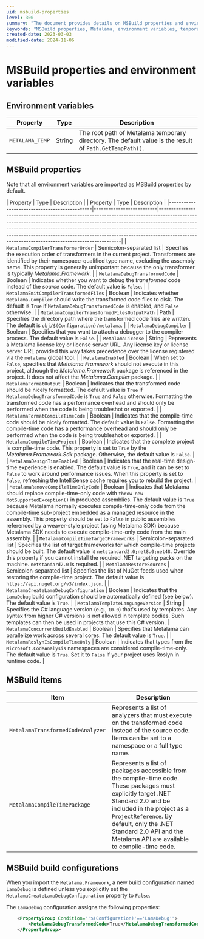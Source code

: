 ```yaml
---
uid: msbuild-properties
level: 300
summary: "The document provides details on MSBuild properties and environment variables, including their types, descriptions, and default values, related to the Metalama compiler."
keywords: "MSBuild properties, Metalama, environment variables, temporary directory, execution order, transformers, debug transformed code, transformed code files, output path."
created-date: 2023-03-03
modified-date: 2024-11-06
---
```


# MSBuild properties and environment variables

## Environment variables

| Property                                     | Type                     | Description                                                                                                                                                                                                                                                                                                                                                                                                                                                                                                   |
| -------------------------------------------- | ------------------------ | ------------------------------------------------------------------------------------------------------------------------------------------------------------------------------------------------------------------------------------------------------------------------------------------------------------------------------------------------------------------------------------------------------------------------------------------------------------------------------------------------------------- |
| `METALAMA_TEMP` | String | The root path of Metalama temporary directory. The default value is the result of `Path.GetTempPath()`.

## MSBuild properties

Note that all environment variables are imported as MSBuild properties by default.

| Property | Type | Description |
| Property                                    | Type                     | Description                                                                                                                                                                                                                                                                                                                                                                          |
|----------------------------------------------|--------------------------|--------------------------------------------------------------------------------------------------------------------------------------------------------------------------------------------------------------------------------------------------------------------------------------------------------------------------------------------------------------------------------------|
| `MetalamaCompilerTransformerOrder`           | Semicolon-separated list | Specifies the execution order of transformers in the current project. Transformers are identified by their namespace-qualified type name, excluding the assembly name. This property is generally unimportant because the only transformer is typically _Metalama.Framework_.                                                                                                                                               |
| `MetalamaDebugTransformedCode`               | Boolean                  | Indicates whether you want to debug the _transformed_ code instead of the _source_ code. The default value is `False`.                                                                                                                                                                                                                                                                                                      |
| `MetalamaEmitCompilerTransformedFiles`       | Boolean                  | Indicates whether `Metalama.Compiler` should write the transformed code files to disk. The default is `True` if `MetalamaDebugTransformedCode` is enabled, and `False` otherwise.                                                                                                                                                                                                                                          |
| `MetalamaCompilerTransformedFilesOutputPath` | Path                     | Specifies the directory path where the transformed code files are written. The default is `obj/$(Configuration)/metalama`.                                                                                                                                                                                                                                                                                                                                                                                    |
| `MetalamaDebugCompiler`                      | Boolean                  | Specifies that you want to attach a debugger to the compiler process. The default value is `False`.                                                                                                                                                                                                                                                                                                                                                                                                           |
| `MetalamaLicense`                            | String                   | Represents a Metalama license key or license server URL. Any license key or license server URL provided this way takes precedence over the license registered via the `metalama` global tool.                                                                                                                                                                                                                                                                                                                 |
| `MetalamaEnabled`                            | Boolean                  | When set to `False`, specifies that _Metalama.Framework_ should not execute in this project, although the _Metalama.Framework_ package is referenced in the project. It does not affect the _Metalama.Compiler_ package.                                                                                                                                                                                                                                                                                      |
| `MetalamaFormatOutput`                       | Boolean                  | Indicates that the transformed code should be nicely formatted. The default value is `True` if `MetalamaDebugTransformedCode` is `True` and `False` otherwise. Formatting the transformed code has a performance overhead and should only be performed when the code is being troubleshot or exported.                                                                                                                                                                                                                                                                               |
| `MetalamaFormatCompileTimeCode`              | Boolean                  | Indicates that the compile-time code should be nicely formatted. The default value is `False`. Formatting the compile-time code has a performance overhead and should only be performed when the code is being troubleshot or exported.                                                                                                                                                                                                                                                                             |
| `MetalamaCompileTimeProject`                 | Boolean                  | Indicates that the complete project is compile-time code. This property is set to `True` by the _Metalama.Framework.Sdk_ package. Otherwise, the default value is `False`.                                                                                                                                                                                                                                                                                                                                    |
| `MetalamaDesignTimeEnabled`                  | Boolean                  | Indicates that the real-time design-time experience is enabled. The default value is `True`, and it can be set to `False` to work around performance issues. When this property is set to `False`, refreshing the IntelliSense cache requires you to rebuild the project.                                                                                                                                                                                                                                     |
| `MetalamaRemoveCompileTimeOnlyCode`          | Boolean                  | Indicates that Metalama should replace compile-time-only code with `throw new NotSupportedException()` in produced assemblies. The default value is `True` because Metalama normally executes compile-time-only code from the compile-time sub-project embedded as a managed resource in the assembly. This property should be set to `False` in public assemblies referenced by a weaver-style project (using Metalama SDK) because Metalama SDK needs to execute compile-time-only code from the main assembly. |
| `MetalamaCompileTimeTargetFrameworks`        | Semicolon-separated list | Specifies the list of target frameworks for which compile-time projects should be built. The default value is `netstandard2.0;net8.0;net48`. Override this property if you cannot install the required .NET targeting packs on the machine. `netstandard2.0` is required. |
| `MetalamaRestoreSources`                     | Semicolon-separated list | Specifies the list of NuGet feeds used when restoring the compile-time project. The default value is `https://api.nuget.org/v3/index.json`. |
| `MetalamaCreateLamaDebugConfiguration`       | Boolean                  | Indicates that the `LamaDebug` build configuration should be automatically defined (see below). The default value is `True`. |
| `MetalamaTemplateLanguageVersion`            | String                   | Specifies the C# language version (e.g., `10.0`) that's used by templates. Any syntax from higher C# versions is not allowed in template bodies. Such templates can then be used in projects that use this C# version.
| `MetalamaConcurrentBuildEnabled` | Boolean | Specifies that Metalama can parallelize work across several cores. The default value is `True`. |
| `MetalamaRoslynIsCompileTimeOnly` | Boolean | Indicates that types from the `Microsoft.CodeAnalysis` namespaces are considered compile-time-only. The default value is `True`. Set it to `False` if your project uses Roslyn in runtime code. |

## MSBuild items

| Item                              | Description                                                                                                                                                                                                                                                                              |
| --------------------------------- | ---------------------------------------------------------------------------------------------------------------------------------------------------------------------------------------------------------------------------------------------------------------------------------------- |
| `MetalamaTransformedCodeAnalyzer` | Represents a list of analyzers that must execute on the transformed code instead of the source code. Items can be set to a namespace or a full type name.                                                                                                                                |
| `MetalamaCompileTimePackage`      | Represents a list of packages accessible from the compile-time code. These packages must explicitly target .NET Standard 2.0 and be included in the project as a `ProjectReference`. By default, only the .NET Standard 2.0 API and the Metalama API are available to compile-time code. |

## MSBuild build configurations

When you import the `Metalama.Framework`, a new build configuration named `LamaDebug` is defined unless you explicitly set the `MetalamaCreateLamaDebugConfiguration` property to `False`.

The `LamaDebug` configuration assigns the following properties:

```xml
    <PropertyGroup Condition="'$(Configuration)'=='LamaDebug'">
        <MetalamaDebugTransformedCode>True</MetalamaDebugTransformedCode>
    </PropertyGroup>
```

